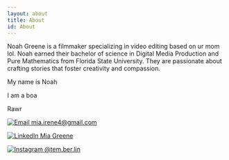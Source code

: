 ```yaml
---
layout: about
title: About
id: About
---
```



Noah Greene is a filmmaker specializing in video editing
based on ur mom lol. Noah earned their bachelor of science
in Digital Media Production and Pure Mathematics from Florida
State University. They are passionate about crafting stories that 
foster creativity and compassion.

My name is Noah

I am a boa

Rawr

[![Email](../assets/email.png) mia.irene4@gmail.com](mailto:mia.irene4@gmail.com)

[![LinkedIn](../assets/linkedin.jpg) Mia Greene](https://www.linkedin.com/in/mia-greene-760091196/)

[![Instagram](../assets/instagram.png) @tem.ber.lin](https://instagram.com/tem.ber.lin?igshid=byqa48kh1rxv)

